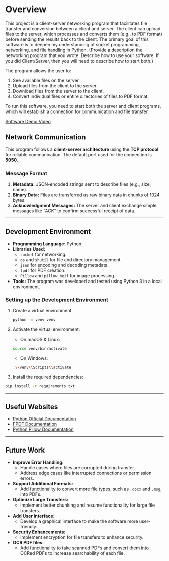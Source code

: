 # Overview

This project is a client-server networking program that facilitates file transfer and conversion between a client and server. The client can upload files to the server, which processes and converts them (e.g., to PDF format) before sending the results back to the client. The primary goal of this software is to deepen my understanding of socket programming, networking, and file handling in Python.
{Provide a description the networking program that you wrote. Describe how to use your software.  If you did Client/Server, then you will need to describe how to start both.}

The program allows the user to:

1. See available files on the server.
2. Upload files from the client to the server.
3. Download files from the server to the client.
4. Convert individual files or entire directories of files to PDF format.

To run this software, you need to start both the server and client programs, which will establish a connection for communication and file transfer.

[Software Demo Video](http://youtube.link.goes.here)

## Network Communication

This program follows a **client-server architecture** using the **TCP protocol** for reliable communication. The default port used for the connection is **5050**.

### Message Format

1. **Metadata:** JSON-encoded strings sent to describe files (e.g., size, name).
2. **Binary Data:** Files are transferred as raw binary data in chunks of 1024 bytes.
3. **Acknowledgment Messages:** The server and client exchange simple messages like "ACK" to confirm successful receipt of data.

---

## Development Environment

- **Programming Language:** Python
- **Libraries Used:**
  - `socket` for networking.
  - `os` and `shutil` for file and directory management.
  - `json` for encoding and decoding metadata.
  - `fpdf` for PDF creation.
  - `Pillow` and `pillow_heif` for image processing.
- **Tools:** The program was developed and tested using Python 3 in a local environment.

### Setting up the Development Environment

1. Create a virtual environment:

   ```bash
   python -m venv venv
   ```

2. Activate the virtual environment:
   - On macOS & Linux:

   ```bash
   source venv/bin/activate
   ```

    - On Windows:

    ```bash
    .\\venv\\Scripts\\activate
    ```

3. Install the required dependencies:

```bash
pip install -r requirements.txt
```

---

## Useful Websites

- [Python Official Documentation](https://docs.python.org/3/)
- [FPDF Documentation](https://pyfpdf.github.io/fpdf2/)
- [Python Pillow Documentation](https://pillow.readthedocs.io/)

---

## Future Work

- **Improve Error Handling:**
  - Handle cases where files are corrupted during transfer.
  - Address edge cases like interrupted connections or permission errors.
- **Support Additional Formats:**
  - Add functionality to convert more file types, such as `.docx` and `.msg`, into PDFs.
- **Optimize Large Transfers:**
  - Implement better chunking and resume functionality for large file transfers.
- **Add User Interface:**
  - Develop a graphical interface to make the software more user-friendly.
- **Security Enhancements:**
  - Implement encryption for file transfers to enhance security.
- **OCR PDF files:**
  - Add functionality to take scanned PDFs and convert them into OCRed PDFs to increase searchability of each file.
